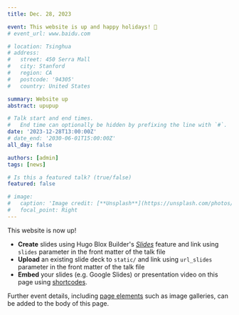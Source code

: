 ```yaml
---
title: Dec. 28, 2023

event: This website is up and happy holidays! 🎄
# event_url: www.baidu.com

# location: Tsinghua
# address:
#   street: 450 Serra Mall
#   city: Stanford
#   region: CA
#   postcode: '94305'
#   country: United States

summary: Website up
abstract: upupup

# Talk start and end times.
#   End time can optionally be hidden by prefixing the line with `#`.
date: '2023-12-28T13:00:00Z'
# date_end: '2030-06-01T15:00:00Z'
all_day: false

authors: [admin]
tags: [news]

# Is this a featured talk? (true/false)
featured: false

# image:
#   caption: 'Image credit: [**Unsplash**](https://unsplash.com/photos/bzdhc5b3Bxs)'
#   focal_point: Right
---
```


This website is now up! 

- **Create** slides using Hugo Blox Builder's [_Slides_](https://docs.hugoblox.com/reference/content-types/) feature and link using `slides` parameter in the front matter of the talk file
- **Upload** an existing slide deck to `static/` and link using `url_slides` parameter in the front matter of the talk file
- **Embed** your slides (e.g. Google Slides) or presentation video on this page using [shortcodes](https://docs.hugoblox.com/reference/markdown/).

Further event details, including [page elements](https://docs.hugoblox.com/reference/markdown/) such as image galleries, can be added to the body of this page.
